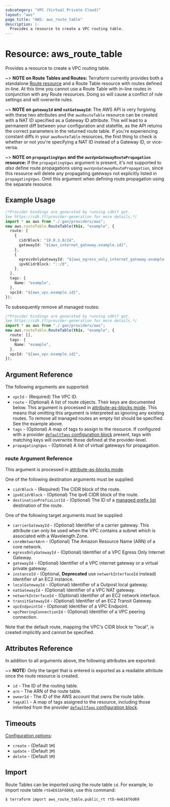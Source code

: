 ```yaml
---
subcategory: "VPC (Virtual Private Cloud)"
layout: "aws"
page_title: "AWS: aws_route_table"
description: |-
  Provides a resource to create a VPC routing table.
---
```


# Resource: aws\_route\_table

Provides a resource to create a VPC routing table.

\~> **NOTE on Route Tables and Routes:** Terraform currently
provides both a standalone [Route resource](route.html) and a Route Table resource with routes
defined in-line. At this time you cannot use a Route Table with in-line routes
in conjunction with any Route resources. Doing so will cause
a conflict of rule settings and will overwrite rules.

\~> **NOTE on `gatewayId` and `natGatewayId`:** The AWS API is very forgiving with these two
attributes and the `awsRouteTable` resource can be created with a NAT ID specified as a Gateway ID attribute.
This *will* lead to a permanent diff between your configuration and statefile, as the API returns the correct
parameters in the returned route table. If you're experiencing constant diffs in your `awsRouteTable` resources,
the first thing to check is whether or not you're specifying a NAT ID instead of a Gateway ID, or vice-versa.

\~> **NOTE on `propagatingVgws` and the `awsVpnGatewayRoutePropagation` resource:**
If the `propagatingVgws` argument is present, it's not supported to *also*
define route propagations using `awsVpnGatewayRoutePropagation`, since
this resource will delete any propagating gateways not explicitly listed in
`propagatingVgws`. Omit this argument when defining route propagation using
the separate resource.

## Example Usage

```typescript
/*Provider bindings are generated by running cdktf get.
See https://cdk.tf/provider-generation for more details.*/
import * as aws from "./.gen/providers/aws";
new aws.routeTable.RouteTable(this, "example", {
  route: [
    {
      cidrBlock: "10.0.1.0/24",
      gatewayId: "${aws_internet_gateway.example.id}",
    },
    {
      egressOnlyGatewayId: "${aws_egress_only_internet_gateway.example.id}",
      ipv6CidrBlock: "::/0",
    },
  ],
  tags: {
    Name: "example",
  },
  vpcId: "${aws_vpc.example.id}",
});

```

To subsequently remove all managed routes:

```typescript
/*Provider bindings are generated by running cdktf get.
See https://cdk.tf/provider-generation for more details.*/
import * as aws from "./.gen/providers/aws";
new aws.routeTable.RouteTable(this, "example", {
  route: [],
  tags: {
    Name: "example",
  },
  vpcId: "${aws_vpc.example.id}",
});

```

## Argument Reference

The following arguments are supported:

* `vpcId` - (Required) The VPC ID.
* `route` - (Optional) A list of route objects. Their keys are documented below. This argument is processed in [attribute-as-blocks mode](https://www.terraform.io/docs/configuration/attr-as-blocks.html).
  This means that omitting this argument is interpreted as ignoring any existing routes. To remove all managed routes an empty list should be specified. See the example above.
* `tags` - (Optional) A map of tags to assign to the resource. If configured with a provider [`defaultTags` configuration block](https://registry.terraform.io/providers/hashicorp/aws/latest/docs#default_tags-configuration-block) present, tags with matching keys will overwrite those defined at the provider-level.
* `propagatingVgws` - (Optional) A list of virtual gateways for propagation.

### route Argument Reference

This argument is processed in [attribute-as-blocks mode](https://www.terraform.io/docs/configuration/attr-as-blocks.html).

One of the following destination arguments must be supplied:

* `cidrBlock` - (Required) The CIDR block of the route.
* `ipv6CidrBlock` - (Optional) The Ipv6 CIDR block of the route.
* `destinationPrefixListId` - (Optional) The ID of a [managed prefix list](ec2_managed_prefix_list.html) destination of the route.

One of the following target arguments must be supplied:

* `carrierGatewayId` - (Optional) Identifier of a carrier gateway. This attribute can only be used when the VPC contains a subnet which is associated with a Wavelength Zone.
* `coreNetworkArn` - (Optional) The Amazon Resource Name (ARN) of a core network.
* `egressOnlyGatewayId` - (Optional) Identifier of a VPC Egress Only Internet Gateway.
* `gatewayId` - (Optional) Identifier of a VPC internet gateway or a virtual private gateway.
* `instanceId` - (Optional, **Deprecated** use `networkInterfaceId` instead) Identifier of an EC2 instance.
* `localGatewayId` - (Optional) Identifier of a Outpost local gateway.
* `natGatewayId` - (Optional) Identifier of a VPC NAT gateway.
* `networkInterfaceId` - (Optional) Identifier of an EC2 network interface.
* `transitGatewayId` - (Optional) Identifier of an EC2 Transit Gateway.
* `vpcEndpointId` - (Optional) Identifier of a VPC Endpoint.
* `vpcPeeringConnectionId` - (Optional) Identifier of a VPC peering connection.

Note that the default route, mapping the VPC's CIDR block to "local", is created implicitly and cannot be specified.

## Attributes Reference

In addition to all arguments above, the following attributes are exported:

\~> **NOTE:** Only the target that is entered is exported as a readable
attribute once the route resource is created.

* `id` - The ID of the routing table.
* `arn` - The ARN of the route table.
* `ownerId` - The ID of the AWS account that owns the route table.
* `tagsAll` - A map of tags assigned to the resource, including those inherited from the provider [`defaultTags` configuration block](https://registry.terraform.io/providers/hashicorp/aws/latest/docs#default_tags-configuration-block).

## Timeouts

[Configuration options](https://developer.hashicorp.com/terraform/language/resources/syntax#operation-timeouts):

* `create` - (Default `5M`)
* `update` - (Default `2M`)
* `delete` - (Default `5M`)

## Import

Route Tables can be imported using the route table `id`. For example, to import
route table `rtb4E616F6D69`, use this command:

```console
$ terraform import aws_route_table.public_rt rtb-4e616f6d69
```
